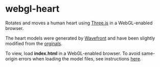 # webgl-heart
Rotates and moves a human heart using [Three.js](https://threejs.org) in a WebGL-enabled browser.

The heart models were generated by [Wavefront](https://en.wikipedia.org/wiki/Wavefront_.obj_file) and have been slightly modified from the [orginals](https://github.com/MattSchroyer/heart/tree/master/models).

To view, load **index.html** in a WebGL-enabled browser. To avoid same-origin errors when loading the model files, see instructions [here](https://threejs.org/docs/index.html#manual/introduction/How-to-run-thing-locally).
